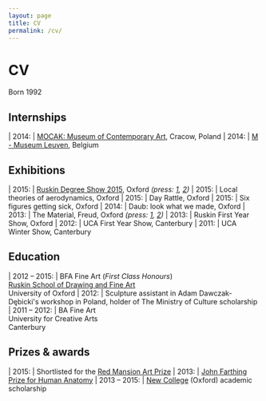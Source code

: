 ```yaml
---
layout: page
title: CV
permalink: /cv/
---
```


# CV

Born 1992

## Internships

| 2014: | [MOCAK: Museum of Contemporary Art](https://en.mocak.pl/), Cracow, Poland
| 2014: | [M - Museum Leuven](http://www.mleuven.be/en/), Belgium

## Exhibitions

| 2015: | [Ruskin Degree Show 2015](http://www.rsa.ox.ac.uk/degreeshow/2015/), Oxford _(press: [1](http://www.oxfordtimes.co.uk/news/13337973.Ruskin_artists_show_first_class_creativity/?ref=mr&lp=18), [2](http://www.artlyst.com/articles/the-ruskin-school-of-art-degree-show-2015-hightlights))_
| 2015: | Local theories of aerodynamics, Oxford
| 2015: | Day Rattle, Oxford
| 2015: | Six figures getting sick, Oxford
| 2014: | Daub: look what we made, Oxford
| 2013: | The Material, Freud, Oxford _(press: [1](http://www.cherwell.org/culture/reviews/2013/11/25/review-the-material), [2](http://oxfordstudent.com/2013/11/14/edgar-wind-society-exhibition-the-material-at-freud/))_
| 2013: | Ruskin First Year Show, Oxford
| 2012: | UCA First Year Show, Canterbury
| 2011: | UCA Winter Show, Canterbury

## Education

| 2012 – 2015: | BFA Fine Art (_First Class Honours_)<br>[Ruskin School of Drawing and Fine Art](http://www.rsa.ox.ac.uk/)<br>University of Oxford
| 2012: | Sculpture assistant in Adam Dawczak-Dębicki's workshop in Poland, holder of The Ministry of Culture scholarship
| 2011 – 2012: | BA Fine Art<br>University for Creative Arts<br>Canterbury

## Prizes & awards

| 2015: | Shortlisted for the [Red Mansion Art Prize](http://redmansion.co.uk/portfolio/welcome/)
| 2013: | [John Farthing Prize for Human Anatomy](http://www.rsa.ox.ac.uk/news/detail/celebrating-the-award-of-the-2013-john-farthing-prize-for-human-anatom)
| 2013 – 2015: | [New College](http://new.ox.ac.uk/) (Oxford) academic scholarship

